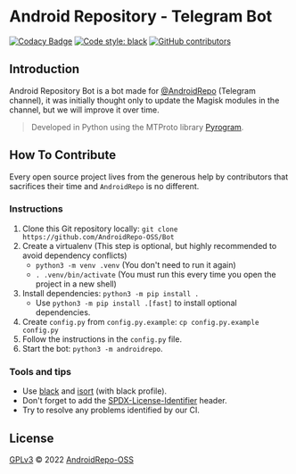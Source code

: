 # Android Repository - Telegram Bot

[![Codacy Badge](https://api.codacy.com/project/badge/Grade/025bfe51e380490695e8c0dd3c36a450)](https://app.codacy.com/gh/AndroidRepo-OSS/Bot?utm_source=github.com&utm_medium=referral&utm_content=AndroidRepo-OSS/Bot&utm_campaign=Badge_Grade_Settings)
[![Code style: black](https://img.shields.io/badge/code%20style-black-000000.svg)](https://github.com/psf/black)
[![GitHub contributors](https://img.shields.io/github/contributors/AndroidRepo-OSS/Bot.svg)](https://GitHub.com/AndroidRepo-OSS/Bot/graphs/contributors/)

## Introduction

Android Repository Bot is a bot made for [@AndroidRepo](https://t.me/AndroidRepo) (Telegram channel), it was initially thought only to update the Magisk modules in the channel, but we will improve it over time.

> Developed in Python using the MTProto library [Pyrogram](https://github.com/pyrogram/pyrogram).

## How To Contribute

Every open source project lives from the
generous help by contributors that sacrifices
their time and `AndroidRepo` is no different.

### Instructions

1. Clone this Git repository locally: `git clone https://github.com/AndroidRepo-OSS/Bot`
2. Create a virtualenv (This step is optional, but highly recommended to avoid dependency conflicts)
   - `python3 -m venv .venv` (You don't need to run it again)
   - `. .venv/bin/activate` (You must run this every time you open the project in a new shell)
3. Install dependencies: `python3 -m pip install .`
   - Use `python3 -m pip install .[fast]` to install optional dependencies.
4. Create `config.py` from `config.py.example`: `cp config.py.example config.py`
5. Follow the instructions in the `config.py` file.
6. Start the bot: `python3 -m androidrepo`.

### Tools and tips

* Use [black](https://github.com/psf/black) and [isort](https://github.com/PyCQA/isort) (with black profile).
* Don't forget to add the [SPDX-License-Identifier](https://spdx.dev/ids/) header.
* Try to resolve any problems identified by our CI.

## License

[GPLv3](https://github.com/AndroidRepo-OSS/Bot/blob/main/LICENSE) © 2022 [AndroidRepo-OSS](https//github.com/AndroidRepo-OSS)
